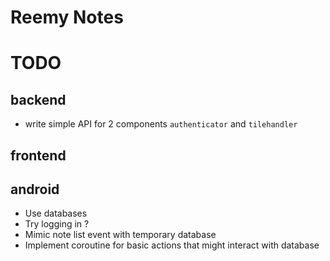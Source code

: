 # Reemy Notes

# TODO

## backend

- write simple API for 2 components `authenticator` and `tilehandler`

## frontend

## android
- Use databases
- Try logging in ?
- Mimic note list event with temporary database
- Implement coroutine for basic actions that might interact with database
